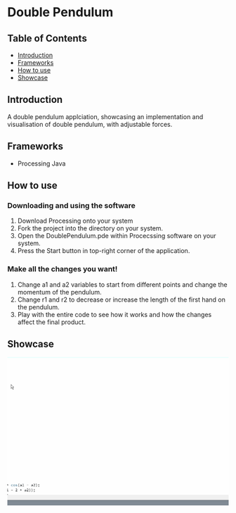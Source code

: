 # Double Pendulum

## Table of Contents

- [ Introduction ](#intro)
- [ Frameworks ](#frameworks)
- [ How to use ](#how)
- [ Showcase ](#showcase)

<a name="intro"></a>
## Introduction

A double pendulum applciation, showcasing an implementation and visualisation of double pendulum, with adjustable forces. 

<a name="frameworks"></a>
## Frameworks

- Processing Java

<a name="how"></a>
## How to use 

### Downloading and using the software

1. Download Processing onto your system
2. Fork the project into the directory on your system.
3. Open the DoublePendulum.pde within Procecssing software on your system.
4. Press the Start button in top-right corner of the application.

### Make all the changes you want!

1. Change a1 and a2 variables to start from different points and change the momentum of the pendulum.
2. Change r1 and r2 to decrease or increase the length of the first hand on the pendulum.
3. Play with the entire code to see how it works and how the changes affect the final product.

<a name="showcase"></a>
## Showcase

![alt text](https://github.com/DawidCiechowski/DoublePendulum/blob/master/img/Pendulum.gif)